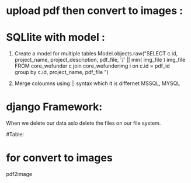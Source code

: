 # upload pdf then convert to images :
 

 

# SQLlite with model :
1. Create a model for multiple tables 
Model.objects.raw("SELECT c.id, project_name, project_description, pdf_file, '/' || min( img_file ) img_file \
                                    FROM  core_wefunder c join core_wefunderimg i on c.id = pdf_id \
                                    group by c.id, project_name, pdf_file ")
                                    
2. Merge coloumns using || syntax which it is differnet MSSQL, MYSQL    


# django Framework:
When we delete our data aslo delete the files on our file system. 


#Table:


# for convert to images  
pdf2image 
                             
       
       
